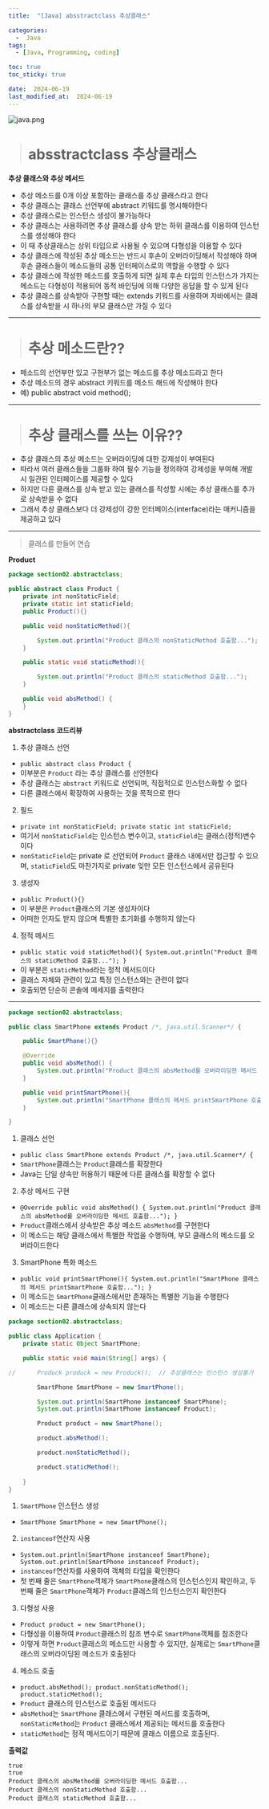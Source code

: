```yaml
---
title:  "[Java] absstractclass 추상클래스" 

categories:
  -  Java
tags:
  - [Java, Programming, coding]

toc: true
toc_sticky: true

date:  2024-06-19
last_modified_at:  2024-06-19
---
```


![java.png](/assets/images/java.png)

> # absstractclass 추상클래스

**추상 클래스와 추상 메서드**

- 추상 메소드를 0개 이상 포함하는 클래스를 추상 클래스라고 한다
- 추상 클래스는 클래스 선언부에 abstract 키워드를 명시해야한다
- 추상 클래스로는 인스턴스 생성이 불가능하다
- 추상 클래스는 사용하려면 추상 클래스를 상속 받는 하위 클래스를 이용하여 인스턴스를 생성해야 한다
- 이 때 추상클래스는 상위 타입으로 사용될 수 있으며 다형성을 이용할 수 있다
- 추상 클래스에 작성된 추상 메소드는 반드시 후손이 오버라이딩해서 작성해야 하며 후손 클래스들이 메소드들의 공통 인터페이스로의 역할을 수행할 수 있다
- 추상 클래스에 작성한 메소드를 호출하게 되면 실제 후손 타입의 인스턴스가 가지는 메소드는 다형성이 적용되어 동적 바인딩에 의해 다양한 응답을 할 수 있게 된다
- 추상 클래스를 상속받아 구현할 때는 extends 키워드를 사용하며 자바에서는 클래스를 상속받을 시 하나의 부모 클래스만 가질 수 있다

---

> # 추상 메소드란??

- 메소드의 선언부만 있고 구현부가 없는 메소드를 추상 메소드라고 한다
- 추상 메소드의 경우 abstract 키워드를 메소드 해드에 작성해야 한다
- 예) public abstract void method();

---

> # 추상 클래스를 쓰는 이유??

- 추상 클래스의 추상 메소드는 오버라이딩에 대한 강제성이 부여된다
- 따라서 여러 클래스들을 그룹화 하여 필수 기능을 정의하여 강제성을 부여해 개발 시 일관된 인터페이스를 제공할 수 있다
- 하지만 다른 클래스를 상속 받고 있는 클래스를 작성할 시에는 추상 클래스를 추가로 상속받을 수 없다
- 그래서 추상 클래스보다 더 강제성이 강한 인터페이스(interface)라는 매커니즘을 제공하고 있다

---

> 클래스를 만들어 연습

**Product**

```java
package section02.abstractclass;

public abstract class Product {
    private int nonStaticField;
    private static int staticField;
    public Product(){}

    public void nonStaticMethod(){

        System.out.println("Product 클래스의 nonStaticMethod 호출함...");
    }

    public static void staticMethod(){

        System.out.println("Product 클래스의 staticMethod 호출함...");
    }

    public void absMethod() {
    }
}
```

**abstractclass 코드리뷰**

1. 추상 클래스 선언

 - `public abstract class Product {`
 - 이부분은 `Product` 라는 추상 클래스를 선언한다
 - 추상 클래스는 `abstract` 키워드로 선언되며, 직접적으로 인스턴스화할 수 없다
 - 다른 클래스에서 확장하여 사용하는 것을 목적으로 한다

2. 필드

 - `private int nonStaticField;
   private static int staticField;`
 - 여기서 `nonStaticField`는 인스턴스 변수이고, `staticField`는 클래스(정적)변수이다
 - `nonStaticField`는 private 로 선언되어 `Product` 클래스 내에서만 접근할 수 있으며, `staticField`도 마찬가지로 private 잊만 모든 인스턴스에서 공유된다

3. 생성자

 - `public Product(){}`
 - 이 부분은 `Product`클래스의 기본 생성자이다
 - 어떠한 인자도 받지 않으며 특별한 초기화를 수행하지 않는다

4. 정적 메서드

 - `public static void staticMethod(){
   System.out.println("Product 클래스의 staticMethod 호출함...");
   }`
 - 이 부분은 `staticMethod`라는 정적 메서드이다
 - 클래스 자체와 관련이 있고 특정 인스턴스와는 관련이 없다
 - 호출되면 단순히 콘솔에 메세지를 출력한다

---

```java
package section02.abstractclass;

public class SmartPhone extends Product /*, java.util.Scanner*/ {

    public SmartPhone(){}

    @Override
    public void absMethod() {
        System.out.println("Product 클래스의 absMethod를 오버라이딩한 메서드 호출함...");
    }

    public void printSmartPhone(){
        System.out.println("SmartPhone 클래스의 메서드 printSmartPhone 호출함...");
    }

}
```

1. 클래스 선언

 - `public class SmartPhone extends Product /*, java.util.Scanner*/ {`
 - `SmartPhone`클래스는 `Product`클래스를 확장한다
 - Java는 단일 상속만 허용하기 때문에 다른 클래스를 확장할 수 없다

2. 추상 메서드 구현
 - `@Override
   public void absMethod() {
   System.out.println("Product 클래스의 absMethod를 오버라이딩한 메서드 호출함...");
   }`
 - `Product`클래스에서 상속받은 추상 메소드 `absMethod`를 구현한다
 - 이 메소드는 해당 클래스에서 특별한 작업을 수행하며, 부모 클래스의 메소드를 오버라이드한다

3. SmartPhone 특화 메소드

 - `public void printSmartPhone(){
  System.out.println("SmartPhone 클래스의 메서드 printSmartPhone 호출함...");
  }`
 - 이 메소드는 `SmartPhone`클래스에서만 존재하는 특별한 기능을 수행한다
 - 이 메소드는 다른 클래스에 상속되지 않는다

```java
package section02.abstractclass;

public class Application {
    private static Object SmartPhone;

    public static void main(String[] args) {

//      Produck produck = new Produck();  // 추상클래스는 인스턴스 생성불가

        SmartPhone SmartPhone = new SmartPhone();

        System.out.println(SmartPhone instanceof SmartPhone);
        System.out.println(SmartPhone instanceof Product);

        Product product = new SmartPhone();

        product.absMethod();

        product.nonStaticMethod();

        product.staticMethod();
        
    }
}
```

1. `SmartPhone` 인스턴스 생성

 - `SmartPhone SmartPhone = new SmartPhone();`

2. `instanceof`연산자 사용
 
 - `System.out.println(SmartPhone instanceof SmartPhone);
   System.out.println(SmartPhone instanceof Product);`
 - `instanceof`연산자를 사용하여 객체의 타입을 확인한다
 - 첫 번째 줄은 `SmartPhone`객체가 `SmartPhone`클래스의 인스턴스인지 확인하고, 두 번째 줄은 `SmartPhone`객체가 `Product`클래스의 인스턴스인지 확인한다

3. 다형성 사용
 
 - `Product product = new SmartPhone();`
 - 다형성을 이용하여 `Product`클래스의 참조 변수로 `SmartPhone`객체를 참조한다
 - 이렇게 하면 `Product`클래스의 메소드만 사용할 수 있지만, 실제로는 `SmartPhone`클래스의 오버라이딩된 메소드가 호출된다

4. 메소드 호출

 - `product.absMethod();
   product.nonStaticMethod();
   product.staticMethod();`
 - `Product` 클래스의 인스턴스로 호출된 메서드다
 - `absMethod`는 `SmartPhone` 클래스에서 구현된 메서드를 호출하며, `nonStaticMethod`는 `Product` 클래스에서 제공되는 메서드를 호출한다 
 - `staticMethod`는 정적 메서드이기 때문에 클래스 이름으로 호출된다.

**출력값**

```
true
true
Product 클래스의 absMethod를 오버라이딩한 메서드 호출함...
Product 클래스의 nonStaticMethod 호출함...
Product 클래스의 staticMethod 호출함...
```